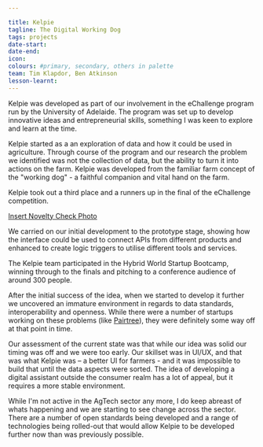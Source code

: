 ```yaml
---

title: Kelpie
tagline: The Digital Working Dog
tags: projects
date-start:
date-end:
icon:
colours: #primary, secondary, others in palette
team: Tim Klapdor, Ben Atkinson
lesson-learnt: 
---
```


Kelpie was developed as part of our involvement in the eChallenge program run by the University of Adelaide. The program was set up to develop innovative ideas and entrepreneurial skills, something I was keen to explore and learn at the time.

Kelpie started as a an exploration of data and how it could be used in agriculture. Through course of the program and our research the problem we identified was not the collection of data, but the ability to turn it into actions on the farm. Kelpie was developed from the familiar farm concept of the "working dog" - a faithful companion and vital hand on the farm.

Kelpie took out a third place and a runners up in the final of the eChallenge competition.

[Insert Novelty Check Photo]()

We carried on our initial development to the prototype stage, showing how the interface could be used to connect APIs from different products and enhanced to create logic triggers to utilise different tools and services.

The Kelpie team participated in the Hybrid World Startup Bootcamp, winning through to the finals and pitching to a conference audience of around 300 people.

After the initial success of the idea, when we started to develop it further we uncovered an immature environment in regards to data standards, interoperability and openness. While there were a number of startups working on these problems (like [Pairtree]()), they were definitely some way off at that point in time.

Our assessment of the current state was that while our idea was solid our timing was off and we were too early. Our skillset was in UI/UX, and that was what Kelpie was – a better UI for farmers - and it was impossible to build that until the data aspects were sorted. The idea of developing a digital assistant outside the consumer realm has a lot of appeal, but it requires a more stable environment.

While I'm not active in the AgTech sector any more, I do keep abreast of whats happening and we are starting to see change across the sector. There are a number of open standards being developed and a range of technologies being rolled-out that would allow Kelpie to be developed further now than was previously possible.
